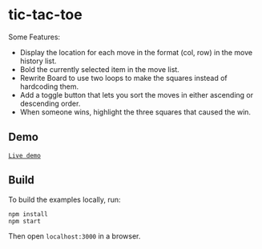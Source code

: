 tic-tac-toe
=================

Some Features:
* Display the location for each move in the format (col, row) in the move history list.
* Bold the currently selected item in the move list.
* Rewrite Board to use two loops to make the squares instead of hardcoding them.
* Add a toggle button that lets you sort the moves in either ascending or descending order.
* When someone wins, highlight the three squares that caused the win.


## Demo

[`Live demo`](https://tictac-toe-react.herokuapp.com/)

## Build

To build the examples locally, run:

```
npm install
npm start
```

Then open `localhost:3000` in a browser.
